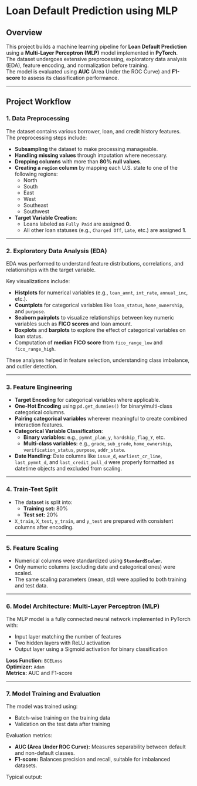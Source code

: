 # Loan Default Prediction using MLP

## Overview
This project builds a machine learning pipeline for **Loan Default Prediction** using a **Multi-Layer Perceptron (MLP)** model implemented in **PyTorch**.  
The dataset undergoes extensive preprocessing, exploratory data analysis (EDA), feature encoding, and normalization before training.  
The model is evaluated using **AUC** (Area Under the ROC Curve) and **F1-score** to assess its classification performance.

---

## Project Workflow

### 1. Data Preprocessing
The dataset contains various borrower, loan, and credit history features. The preprocessing steps include:

- **Subsampling** the dataset to make processing manageable.
- **Handling missing values** through imputation where necessary.
- **Dropping columns** with more than **80% null values**.
- **Creating a `region` column** by mapping each U.S. state to one of the following regions:
  - North
  - South
  - East
  - West
  - Southeast
  - Southwest
- **Target Variable Creation**: 
  - Loans labeled as `Fully Paid` are assigned **0**.
  - All other loan statuses (e.g., `Charged Off`, `Late`, etc.) are assigned **1**.

---

### 2. Exploratory Data Analysis (EDA)

EDA was performed to understand feature distributions, correlations, and relationships with the target variable.

Key visualizations include:
- **Histplots** for numerical variables (e.g., `loan_amnt`, `int_rate`, `annual_inc`, etc.).
- **Countplots** for categorical variables like `loan_status`, `home_ownership`, and `purpose`.
- **Seaborn pairplots** to visualize relationships between key numeric variables such as **FICO scores** and loan amount.
- **Boxplots** and **barplots** to explore the effect of categorical variables on loan status.
- Computation of **median FICO score** from `fico_range_low` and `fico_range_high`.

These analyses helped in feature selection, understanding class imbalance, and outlier detection.

---

### 3. Feature Engineering

- **Target Encoding** for categorical variables where applicable.
- **One-Hot Encoding** using `pd.get_dummies()` for binary/multi-class categorical columns.
- **Pairing categorical variables** wherever meaningful to create combined interaction features.
- **Categorical Variable Classification**:
  - **Binary variables:** e.g., `pymnt_plan_y`, `hardship_flag_Y`, etc.
  - **Multi-class variables:** e.g., `grade`, `sub_grade`, `home_ownership`, `verification_status`, `purpose`, `addr_state`.
- **Date Handling**: Date columns like `issue_d`, `earliest_cr_line`, `last_pymnt_d`, and `last_credit_pull_d` were properly formatted as datetime objects and excluded from scaling.

---

### 4. Train-Test Split

- The dataset is split into:
  - **Training set:** 80%
  - **Test set:** 20%
- `X_train`, `X_test`, `y_train`, and `y_test` are prepared with consistent columns after encoding.

---

### 5. Feature Scaling

- Numerical columns were standardized using **`StandardScaler`**.
- Only numeric columns (excluding date and categorical ones) were scaled.
- The same scaling parameters (mean, std) were applied to both training and test data.

---

### 6. Model Architecture: Multi-Layer Perceptron (MLP)

The MLP model is a fully connected neural network implemented in PyTorch with:
- Input layer matching the number of features
- Two hidden layers with ReLU activation
- Output layer using a Sigmoid activation for binary classification

**Loss Function:** `BCELoss`  
**Optimizer:** `Adam`  
**Metrics:** AUC and F1-score

---

### 7. Model Training and Evaluation

The model was trained using:
- Batch-wise training on the training data
- Validation on the test data after training

Evaluation metrics:
- **AUC (Area Under ROC Curve):** Measures separability between default and non-default classes.
- **F1-score:** Balances precision and recall, suitable for imbalanced datasets.

Typical output:
